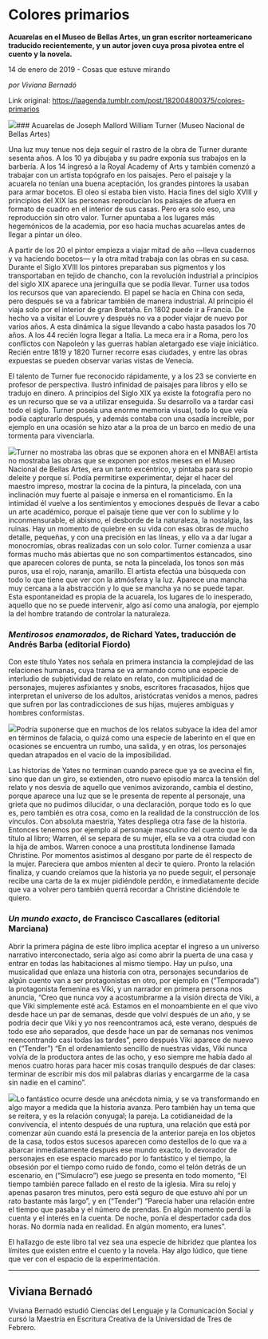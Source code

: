 # Colores primarios

**Acuarelas en el Museo de Bellas Artes, un gran escritor norteamericano traducido recientemente, y un autor joven cuya prosa pivotea entre el cuento y la novela.**

14 de enero de 2019 - Cosas que estuve mirando

_por Viviana Bernadó_

Link original: https://laagenda.tumblr.com/post/182004800375/colores-primarios

![](https://64.media.tumblr.com/17a9245dca4214650ddc1d7a0a9e42c6/tumblr_inline_plbufg2BAy1t6q87u_500.jpg)### Acuarelas de Joseph Mallord William Turner (Museo Nacional de Bellas Artes)

Una luz muy tenue nos deja seguir el rastro de la obra de Turner durante sesenta años. A los 10 ya dibujaba y su padre exponía sus trabajos en la barbería. A los 14 ingresó a la Royal Academy of Arts y también comenzó a trabajar con un artista topógrafo en los paisajes. Pero el paisaje y la acuarela no tenían una buena aceptación, los grandes pintores la usaban para armar bocetos. El oleo sí estaba bien visto. Hacia fines del siglo XVIII y principios del XIX las personas reproducían los paisajes de afuera en formato de cuadro en el interior de sus casas. Pero era solo eso, una reproducción sin otro valor. Turner apuntaba a los lugares más hegemónicos de la academia, por eso hacia muchas acuarelas antes de llegar a pintar un óleo. 


A partir de los 20 el pintor empieza a viajar mitad de año —lleva cuadernos y va haciendo bocetos— y la otra mitad trabaja con las obras en su casa. Durante el Siglo XVIII los pintores preparaban sus pigmentos y los transportaban en tejido de chancho, con la revolución industrial a principios del siglo XIX aparece una jeringuilla que se podía llevar. Turner usa todos los recursos que van apareciendo. El papel se hacía en China con seda, pero después se va a fabricar también de manera industrial. Al principio él viaja solo por el interior de gran Bretaña. En 1802 puede ir a Francia. De hecho va a visitar el Louvre y después no va a poder viajar de nuevo por varios años. A esta dinámica la sigue llevando a cabo hasta pasados los 70 años. A los 44 recién logra llegar a Italia. La meca era ir a Roma, pero los conflictos con Napoleón y las guerras habían aletargado ese viaje iniciático. Recién entre 1819 y 1820 Turner recorre esas ciudades, y entre las obras expuestas se pueden observar varias vistas de Venecia. 


El talento de Turner fue reconocido rápidamente, y a los 23 se convierte en profesor de perspectiva. Ilustró infinidad de paisajes para libros y ello se tradujo en dinero. A principios del Siglo XIX ya existe la fotografía pero no es un recurso que se va a utilizar enseguida. Su desarrollo va a tardar casi todo el siglo. Turner poseía una enorme memoria visual, todo lo que veía podía capturarlo después, y además contaba con una osadía increíble, por ejemplo en una ocasión se hizo atar a la proa de un barco en medio de una tormenta para vivenciarla. 


![](https://64.media.tumblr.com/17a9245dca4214650ddc1d7a0a9e42c6/tumblr_inline_plbrgtCTRs1t6q87u_500.jpg)Turner no mostraba las obras que se exponen ahora en el MNBAEl artista no mostraba las obras que se exponen por estos meses en el Museo Nacional de Bellas Artes, era un tanto excéntrico, y pintaba para su propio deleite y porque sí. Podía permitirse experimentar, dejar el hacer del maestro impreso, mostrar la cocina de la pintura, la pincelada, con una inclinación muy fuerte al paisaje e inmersa en el romanticismo. En la intimidad él vuelve a los sentimientos y emociones después de llevar a cabo un arte académico, porque el paisaje tiene que ver con lo sublime y lo inconmensurable, el abismo, el desborde de la naturaleza, la nostalgia, las ruinas. Hay un momento de quiebre en su vida con esas obras de mucho detalle, pequeñas, y con una precisión en las líneas, y ello va a dar lugar a monocromías, obras realizadas con un solo color. Turner comienza a usar formas mucho más abiertas que no son compartimentos estancados, sino que aparecen colores de punta, se nota la pincelada, los tonos son más puros, usa el rojo, naranja, amarillo. El artista efectúa una búsqueda con todo lo que tiene que ver con la atmósfera y la luz. Aparece una mancha muy cercana a la abstracción y lo que se mancha ya no se puede tapar. Esta espontaneidad es propia de la acuarela, los lugares de lo inesperado, aquello que no se puede intervenir, algo así como una analogía, por ejemplo la del hombre tratando de controlar la naturaleza.


### *Mentirosos enamorados*, de Richard Yates, traducción de Andrés Barba (editorial Fiordo)

Con este título Yates nos señala en primera instancia la complejidad de las relaciones humanas, cuya trama se va armando como una especie de interludio de subjetividad de relato en relato, con multiplicidad de personajes, mujeres asfixiantes y snobs, escritores fracasados, hijos que interpretan el universo de los adultos, aristócratas venidos a menos, padres que sufren por las contradicciones de sus hijas, mujeres ambiguas y hombres conformistas. 


![](https://64.media.tumblr.com/769601ffdd2b81625fe26a9d7debd1b1/tumblr_inline_plbrgtoZrt1t6q87u_250.jpg)Podría suponerse que en muchos de los relatos subyace la idea del amor en términos de falacia, o quizá como una especie de laberinto en el que en ocasiones se encuentra un rumbo, una salida, y en otras, los personajes quedan atrapados en el vacío de la imposibilidad. 


Las historias de Yates no terminan cuando parece que ya se avecina el fin, sino que dan un giro, se extienden, otro nuevo episodio marca la tensión del relato y nos desvía de aquello que venimos avizorando, cambia el destino, porque aparece una luz que se le presenta de repente al personaje, una grieta que no pudimos dilucidar, o una declaración, porque todo es lo que es, pero también es otra cosa, como en la realidad de la construcción de los vínculos. Con absoluta maestría, Yates despliega otra fase de la historia. Entonces tenemos por ejemplo al personaje masculino del cuento que le da título al libro; Warren, él se separa de su mujer, ella se va a otra ciudad con la hija de ambos. Warren conoce a una prostituta londinense llamada Christine. Por momentos asistimos al desgano por parte de él respecto de la mujer. Pareciera que ambos mienten al decir te quiero. Pronto la relación finaliza, y cuando creíamos que la historia ya no puede seguir, el personaje recibe una carta de la ex mujer pidiéndole perdón, e inmediatamente decide que va a volver pero también querrá recordar a Christine diciéndole te quiero. 
 

### *Un mundo exacto*, de Francisco Cascallares (editorial Marciana)

Abrir la primera página de este libro implica aceptar el ingreso a un universo narrativo interconectado, sería algo así como abrir la puerta de una casa y entrar en todas las habitaciones al mismo tiempo. Hay un pulso, una musicalidad que enlaza una historia con otra, personajes secundarios de algún cuento van a ser protagonistas en otro, por ejemplo en (“Temporada”) la protagonista femenina es Viki, y un narrador en primera persona nos anuncia, “Creo que nunca voy a acostumbrarme a la visión directa de Viki, a que Viki simplemente esté acá. Estamos en el monoambiente en el que vivo desde hace un par de semanas, desde que volví después de un año, y se podría decir que Viki y yo nos reencontramos acá, este verano, después de todo ese año separados, que desde hace un par de semanas nos venimos reencontrando casi todas las tardes”, pero después Viki aparece de nuevo en (“Tender”) “En el ordenamiento sencillo de nuestras vidas, Viki nunca volvía de la productora antes de las ocho, y eso siempre me había dado al menos cuatro horas para hacer mis cosas tranquilo después de dar clases: terminar de escribir mis dos mil palabras diarias y encargarme de la casa sin nadie en el camino”. 


![](https://64.media.tumblr.com/4bec026c82f05f10ce2f50b296ec6ebb/tumblr_inline_plbrgud4U71t6q87u_250.jpg)Lo fantástico ocurre desde una anécdota nimia, y se va transformando en algo mayor a medida que la historia avanza. Pero también hay un tema que se reitera, y es la relación conyugal; la pareja. La cotidianeidad de la convivencia, el intento después de una ruptura, una relación que está por comenzar aún cuando está la presencia de la anterior pareja en los objetos de la casa, todos estos sucesos aparecen como destellos de lo que va a abarcar inmediatamente después ese mundo exacto, lo devorador de personajes en ese espacio marcado por lo fantástico y el tiempo, la obsesión por el tiempo como ruido de fondo, como el telón detrás de un escenario, en (“Simulacro”) ese juego se presenta en todo momento, “El tiempo también parece fallado en el resto de la iglesia. Mira su reloj y apenas pasaron tres minutos, pero está seguro de que estuvo ahí por un rato bastante más largo”, y en (“Tender”) “Parecía haber una relación entre el tiempo que pasaba y el número de prendas. En algún momento perdí la cuenta y el interés en la cuenta. De noche, ponía el despertador cada dos horas. No dormía nada en realidad. En algún momento, era lunes”.


El hallazgo de este libro tal vez sea una especie de hibridez que plantea los límites que existen entre el cuento y la novela. Hay algo lúdico, que tiene que ver con el espacio de la experimentación. 




---

Viviana Bernadó
---------------

 Viviana Bernadó estudió Ciencias del Lenguaje y la Comunicación Social y cursó la Maestría en Escritura Creativa de la Universidad de Tres de Febrero.
 

